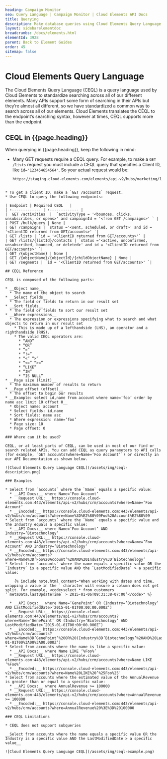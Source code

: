 ```yaml
---
heading: Campaign Monitor
seo: Query Language | Campaign Monitor | Cloud Elements API Docs
title: Querying
description: Make database queries using Cloud Elements Query Language.
layout: sidebarelementdoc
breadcrumbs: /docs/elements.html
elementId: 3928
parent: Back to Element Guides
order: 45
sitemap: false
---
```


# Cloud Elements Query Language

The Cloud Elements Query Language (CEQL) is a query language used by Cloud Elements to standardize searching across all of our different elements. Many APIs support some form of searching in their APIs but they’re almost all different, so we have standardized a common way to search across all of our elements. Cloud Elements translates the CEQL to the endpoint’s searching syntax, however at times, CEQL supports more than the endpoint.

## CEQL in {{page.heading}}

When querying in {{page.heading}}, keep the following in mind:

* Many GET requests require a CEQL query. For example, to make a `GET /lists` request you must include a CEQL query that specifies a Client ID, like `id='123454654564'`. So your actual request would be:

    ```bash
    https://staging.cloud-elements.com/elements/api-v2/hubs/marketing/lists?where=id%3D'123454654564'
```

* To get a Client ID, make a `GET /accounts` request.
* Use CEQL to query the following endpoints:

| Endpoint | Required CEQL   |
| :------------- | :------------- |
|  GET /activities  |  `activityType = '<bounces, clicks, unsubscribes, or opens>' and campaignId = '<from GET /campaigns>' ` |
| POST /bulk/query | None |
| GET /campaigns | `status ='<sent, scheduled, or draft>' and id = '<ClientID returned from GET/accounts>' `|
| GET /lists | `id = '<ClientID returned from GET/accounts>'` |
| GET /lists/{listId}/contacts | `status ='<active, unconfirmed, unsubscribed, bounced, or deleted>' and id = '<ClientID returned from GET/accounts>' `|
| GET /{objectName} | None |
| GET /{objectName}/{objectId}/{childObjectName} | None |
| GET /segments | `id = '<ClientID returned from GET/accounts>' `|

## CEQL Reference

CEQL is composed of the following parts:

* __Object name__
  * The name of the object to search
* __Select fields__
  * The field or fields to return in our result set
* __Sort fields__
  * The field or fields to sort our result set
* __Where expressions__
  * The expression or expressions specifying what to search and what objects to return in our result set
    * This is made up of a left­hand­side (LHS), an operator and a right­hand­side (RHS).
    * The valid CEQL operators are:
      * “AND”
      * “OR”
      * “=”
      * “!=”
      * “<” “>”
      * “<=” “>=”
      * “LIKE”
      * “IN”
      * “IS NULL”
* __Page size (limit)__
  * The maximum number of results to return
* __Page offset (offset)__
  * The offset to begin our results
* __Example: select id,name from account where name=’foo’ order by name asc limit 10 offset 0__
  * Object name: account
  * Select fields: id,name
  * Sort fields: name asc
  * Where expression: name=’foo’
  * Page size: 10
  * Page offset: 0

### Where can it be used?

CEQL, or at least parts of CEQL, can be used in most of our find or search related APIs. You can add CEQL as query parameters to API calls (for example, `GET accounts?where=Name=’Foo Account’`) or directly in our API Documentation as shown below.

![Cloud Elements Query Language CEQL](/assets/img/ceql-description.png)

### Examples

* Select from `accounts` where the `Name` equals a specific value:
  * __API Docs:__ where Name=’Foo Account’
  * __Request URL:__ https://console.cloud-elements.com:443/elements/api-v2/hubs/crm/accounts?where=Name=’Foo Account’
  * __Encoded:__ https://console.cloud-elements.com:443/elements/api-v2/hubs/crm/accounts?where=Name%3D%E2%80%99Foo%20Account%E2%80%99
* Select from `accounts` where the `Name` equals a specific value and the Industry equals a specific value:
  * __API Docs:__ where Name=’Foo Account’ AND Industry=’Biotechnology’
  * __Request URL:__ https://console.cloud-elements.com:443/elements/api-v2/hubs/crm/accounts?where=Name=’Foo Account’ AND Industry=’Biotechnology’
  * __Encoded:__ https://console.cloud-elements.com:443/elements/api-v2/hubs/crm/accounts?where=Name%3D’Foo%20Account’%20AND%20Industry%3D’Biotechnology’
* Select from `accounts` where the name equals a specific value OR the `Industry` is a specific value AND the `LastModifiedDate` > a specific value:

    {% include note.html content="When working with dates and time, wrapping a value in the ` character will ensure a column does not get split. For example, <code>select * from customers ‘`metaData.lastUpdateTime` > 2015-01-06T09:31:38-07:00’</code>" %}

  * __API Docs:__ where Name=’GenePoint’ OR (Industry=’Biotechnology’ AND LastModifiedDate>’2015-01-01T00:00:00.000Z’)
  * __Request URL:__ https://console.cloud-elements.com:443/elements/api-v2/hubs/crm/accounts?where=Name=’GenePoint’ OR (Industry=’Biotechnology’ AND LastModifiedDate>’2015-01-01T00:00:00.000Z’)
  * __Encoded:__ https://console.cloud-elements.com:443/elements/api-v2/hubs/crm/accounts?where=Name%3D’GenePoint’%20OR%20(Industry%3D’Biotechnology’%20AND%20LastModifiedDate%3E’2015-01-01T00%3A00%3A00.000Z’)
* Select from accounts where the name is like a specific value:
  * __API Docs:__ where Name LIKE ‘%Foo%’
  * __Request URL:__ https://console.cloud-elements.com:443/elements/api-v2/hubs/crm/accounts?where=Name LIKE ‘%Foo%’
  * __Encoded:__ https://console.cloud-elements.com:443/elements/api-v2/hubs/crm/accounts?where=Name%20LIKE%20’%25Foo%25′
* Select from accounts where the estimated value of the AnnualRevenue is greater than or equal to a specific value:
  * __API Docs:__ where AnnualRevenue >= 100000
  * __Request URL:__ https://console.cloud-elements.com:443/elements/api-v2/hubs/crm/accounts?where=AnnualRevenue >= 100000
  * __Encoded:__ https://console.cloud-elements.com:443/elements/api-v2/hubs/crm/accounts?where=AnnualRevenue%20%3E%3D%20100000

### CEQL Limitations

* CEQL does not support sub­queries

__Select from accounts where the name equals a specific value OR the Industry is a specific value AND the LastModifiedDate > a specific value__

![Cloud Elements Query Language CEQL](/assets/img/ceql-example.png)
